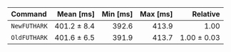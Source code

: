 | Command | Mean [ms] | Min [ms] | Max [ms] | Relative |
|:---|---:|---:|---:|---:|
| `NewFUTHARK` | 401.2 ± 8.4 | 392.6 | 413.9 | 1.00 |
| `OldFUTHARK` | 401.6 ± 6.5 | 391.9 | 413.7 | 1.00 ± 0.03 |
